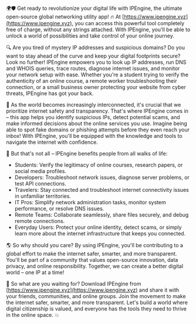 🌍🛡️ Get ready to revolutionize your digital life with IPEngine, the ultimate open-source global networking utility app! 🔥 At [https://www.ipengine.xyz](https://www.ipengine.xyz), you can access this powerful tool completely free of charge, without any strings attached. With IPEngine, you'll be able to unlock a world of possibilities and take control of your online journey.

🔍 Are you tired of mystery IP addresses and suspicious domains? Do you want to stay ahead of the curve and keep your digital footprints secure? Look no further! IPEngine empowers you to look up IP addresses, run DNS and WHOIS queries, trace routes, diagnose internet issues, and monitor your network setup with ease. Whether you're a student trying to verify the authenticity of an online course, a remote worker troubleshooting their connection, or a small business owner protecting your website from cyber threats, IPEngine has got your back.

📡 As the world becomes increasingly interconnected, it's crucial that we prioritize internet safety and transparency. That's where IPEngine comes in – this app helps you identify suspicious IPs, detect potential scams, and make informed decisions about the online services you use. Imagine being able to spot fake domains or phishing attempts before they even reach your inbox! With IPEngine, you'll be equipped with the knowledge and tools to navigate the internet with confidence.

🚀 But that's not all – IPEngine benefits people from all walks of life:

* Students: Verify the legitimacy of online courses, research papers, or social media profiles.
* Developers: Troubleshoot network issues, diagnose server problems, or test API connections.
* Travelers: Stay connected and troubleshoot internet connectivity issues in unfamiliar territories.
* IT Pros: Simplify network administration tasks, monitor system performance, or resolve DNS issues.
* Remote Teams: Collaborate seamlessly, share files securely, and debug remote connections.
* Everyday Users: Protect your online identity, detect scams, or simply learn more about the internet infrastructure that keeps you connected.

🌎 So why should you care? By using IPEngine, you'll be contributing to a global effort to make the internet safer, smarter, and more transparent. You'll be part of a community that values open-source innovation, data privacy, and online responsibility. Together, we can create a better digital world – one IP at a time!

🔴 So what are you waiting for? Download IPEngine from [https://www.ipengine.xyz](https://www.ipengine.xyz) and share it with your friends, communities, and online groups. Join the movement to make the internet safer, smarter, and more transparent. Let's build a world where digital citizenship is valued, and everyone has the tools they need to thrive in the online space. 💥